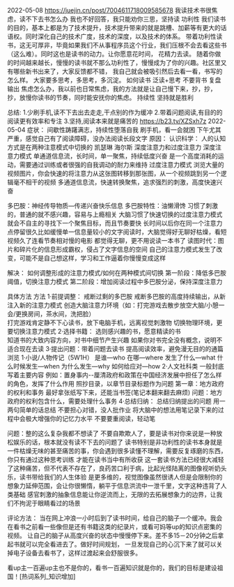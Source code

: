 2022-05-08
https://juejin.cn/post/7004611718009585678
我读技术书很焦虑，读不下去书怎么办
我也不好回答，我只能劝你三思，坚持读
功利性
我们读书的目的，基本上都是为了技术提升，技术提升带来的就是跳槽、加薪等有更大的话语权。同时深化自己的技术广度，技术的深度，以及技术的体系。
带着功利性读书，这无可厚非，毕竟如果我们不从事程序员这个行业，我们压根不会去看这些书（这么难）。同时这也是读书的动力。让你愿意花时间，
花精力去读。
随着你做的时间越来越长，慢慢的读书就不那么功利性了，慢慢成为了你的兴趣。社区里又有哪些新书出来了，大家反馈都不错，
我自己就会被吸引然后去看一看，书写的怎么样。
大家要多思考，多思考，多沉淀。
如何读书
泛读+思考  不要背书
复盘输出
焦虑怎么办，我以前也日常焦虑，我的方法就是让自己慢下来，抄，抄，抄，放慢你读书的节奏，同时能安抚你的焦虑。
持续性
坚持就是胜利


总结:
1.少刷手机,读不下去出去走走,干点别的作为缓冲
2.带着问题阅读,有目的的阅读更有效率和专注
3.坚持,阅读本来就是痛苦的
https://b23.tv/XZSxh7z  2022-05-04
症状： 间歇性踌躇满志，持续性堕落自我   刷手机，看一会就困
下午尤其严重，感觉自己有了阅读障碍，没办法阅读长段文字
原因：
认识科学： 人的认知方式是在两种注意模式中切换的   凯瑟琳 海尔斯    深度注意力和过度注意力
深度注意力模式   单通道信息流，长时间，单一聚焦，持续低度兴奋  是一个高度消耗的运动，需要通过训练或者很强的自我调动的耐力来维持
过度注意力模式  浏览大量的视频图片，你会快速的将注意力从这张图转移到那张图，从一个视频跳到另一个逻辑毫不相干的视频
  多通道信息流，快速转换聚焦，追求强烈的刺激，高度快速兴奋

多巴胺：神经传导物质—传递兴奋快乐信息
多巴胺特性：油懒滑馋
习惯了刺激的，普通的就不感兴趣，容易与上瘾相关   大脑习惯了快速切换的过度注意力模式就会不自主的寻找下一个聚焦目标，而且节奏要快
  长时间以后你在同一个注意力点停留很久比如缓慢单一信息量较小的文字阅读时，大脑觉得好无聊好枯燥，看短视频久了连看节奏相对慢的电影
  都觉得无聊，更不用说读一本书了
  读图时代：图片和碎片化的信息形成霸权，侵占了文字信息的空间
自己的注意力模式发生了改变，可能不是自己想这样，学习和工作逼着你慢慢变成这样

解决：
如何调整形成的注意力模式/如何在两种模式间切换
第一阶段：降低多巴胺阈值，切换注意力模式
第二阶段：增加阅读过程中多巴胺分泌，保持深度注意力

具体方法
方法
1·前提调整： 戒断过剩的多巴胺
戒断多巴胺的高度持续输出，从新注入新的注意力模式
创造大脑注意力环境（如：打完游戏去散步放空大脑/小憩一会/更换房间，茶水间，洗把脸）  
打完游戏肯定静不下心读书，放下电脑手机，远离视觉刺激物
切换物理环境，更要切换注意力模式
2·选择书籍： 选则感兴趣的书，愿意精读的书  
知道书的大致内容方向，对书中细节产生兴趣   如果你对书完全没有概念，说明不适合现在去读
3·提出问题：带着问题去读书   提高阅读效率，避免漫无目的的通篇浏览
  1·小说/人物传记（5W1H）
  是谁—who   在哪—where
  发生了什么—what   什么时候发生—when
  为什么发生—why    如何给应对—how
  2·人文社科类
  一般封底写着主要内容   例如：置身事内--厘清政府和政策在中国经济发展中担任了怎么样的角色，发挥了什么作用
  照抄目录，以章节目录标题作为问题   第一章：地方政府的权利和事务
  最好拿张纸写下来，还能当书签(笔记本翻来翻去麻烦)      问题：地方政府的权利包含什么，需要处理什么事务
4·总结归纳： 总结归纳提出的问题
  用一两句简单的话总结    不要担心对错，没人批作业    将大脑中的想法用笔记录下来的过程中会极大增强你的记忆力水平
  不要要重阅读，轻动笔   

问题：整的这么复杂我都不想读了
不要自欺欺人了，要是读书对你来说是一种放松娱乐的话，根本就没有读不下去的问题了
读书特别是非功利性的读书本身就是一件枯燥无味的甚至痛苦的事，你会遇到很多读懂不理解，需要反复琢磨的东西，你只有通过这种思考训练
才能在读书当中有所收获
这一套读书方法已经很大减轻了这种痛苦，但不代表不存在了，良药苦口利于病，比起光怪陆离的图像视听奶头乐，读书带给我们的人生体验
是更多维的，视觉图像虽然很诱人但是会限制你的想象力延伸范围，会让你很懒惰，躺平于信息洪流中一泄千里，文字这种违背了人类基础
感官刺激的抽象信息能让你逆流而上，无限的去拓展想象力的边界，让我们不拘泥于眼睛看过的场景

评论方法：
当在网上冲浪一小时后到了读书时间，给自己的脑子一个缓冲。我会在看书之前看一些像但是还有书籍这类的纪录片，或看可妈等up的知识点密集的视频。
让自己的脑子从高度兴奋的状态中慢慢停下来。差不多15－20分钟之后拿起书就可以完全看进去了。做好时间规划，
一旦发现自己的心沉下来了就可以关掉电子设备去看书了，这样过渡起来会舒服很多。

看up主一百遍up主也不是你的，看书一百遍知识就是你的，我们的目标是建设祖国！[热词系列_知识增加]